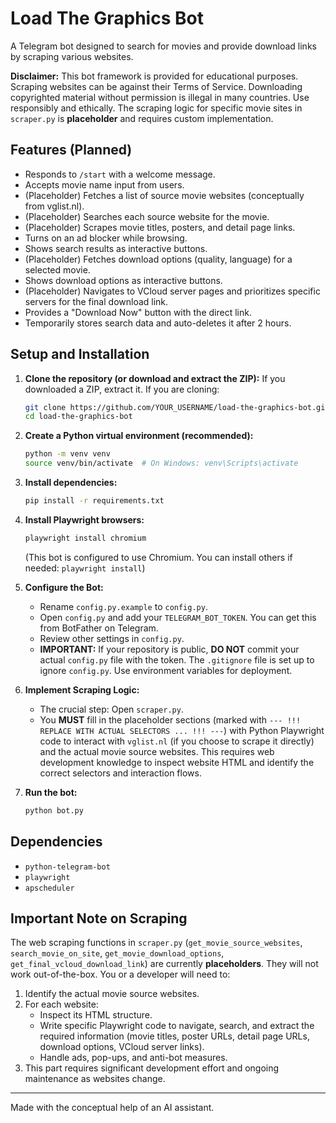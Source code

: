 # Load The Graphics Bot

A Telegram bot designed to search for movies and provide download links by scraping various websites.

**Disclaimer:** This bot framework is provided for educational purposes. Scraping websites can be against their Terms of Service. Downloading copyrighted material without permission is illegal in many countries. Use responsibly and ethically. The scraping logic for specific movie sites in `scraper.py` is **placeholder** and requires custom implementation.

## Features (Planned)

*   Responds to `/start` with a welcome message.
*   Accepts movie name input from users.
*   (Placeholder) Fetches a list of source movie websites (conceptually from vglist.nl).
*   (Placeholder) Searches each source website for the movie.
*   (Placeholder) Scrapes movie titles, posters, and detail page links.
*   Turns on an ad blocker while browsing.
*   Shows search results as interactive buttons.
*   (Placeholder) Fetches download options (quality, language) for a selected movie.
*   Shows download options as interactive buttons.
*   (Placeholder) Navigates to VCloud server pages and prioritizes specific servers for the final download link.
*   Provides a "Download Now" button with the direct link.
*   Temporarily stores search data and auto-deletes it after 2 hours.

## Setup and Installation

1.  **Clone the repository (or download and extract the ZIP):**
    If you downloaded a ZIP, extract it. If you are cloning:
    ```bash
    git clone https://github.com/YOUR_USERNAME/load-the-graphics-bot.git
    cd load-the-graphics-bot
    ```

2.  **Create a Python virtual environment (recommended):**
    ```bash
    python -m venv venv
    source venv/bin/activate  # On Windows: venv\Scripts\activate
    ```

3.  **Install dependencies:**
    ```bash
    pip install -r requirements.txt
    ```

4.  **Install Playwright browsers:**
    ```bash
    playwright install chromium
    ```
    (This bot is configured to use Chromium. You can install others if needed: `playwright install`)

5.  **Configure the Bot:**
    *   Rename `config.py.example` to `config.py`.
    *   Open `config.py` and add your `TELEGRAM_BOT_TOKEN`. You can get this from BotFather on Telegram.
    *   Review other settings in `config.py`.
    *   **IMPORTANT:** If your repository is public, **DO NOT** commit your actual `config.py` file with the token. The `.gitignore` file is set up to ignore `config.py`. Use environment variables for deployment.

6.  **Implement Scraping Logic:**
    *   The crucial step: Open `scraper.py`.
    *   You **MUST** fill in the placeholder sections (marked with `--- !!! REPLACE WITH ACTUAL SELECTORS ... !!! ---`) with Python Playwright code to interact with `vglist.nl` (if you choose to scrape it directly) and the actual movie source websites. This requires web development knowledge to inspect website HTML and identify the correct selectors and interaction flows.

7.  **Run the bot:**
    ```bash
    python bot.py
    ```

## Dependencies

*   `python-telegram-bot`
*   `playwright`
*   `apscheduler`

## Important Note on Scraping

The web scraping functions in `scraper.py` (`get_movie_source_websites`, `search_movie_on_site`, `get_movie_download_options`, `get_final_vcloud_download_link`) are currently **placeholders**. They will not work out-of-the-box. You or a developer will need to:

1.  Identify the actual movie source websites.
2.  For each website:
    *   Inspect its HTML structure.
    *   Write specific Playwright code to navigate, search, and extract the required information (movie titles, poster URLs, detail page URLs, download options, VCloud server links).
    *   Handle ads, pop-ups, and anti-bot measures.
3.  This part requires significant development effort and ongoing maintenance as websites change.

---
Made with the conceptual help of an AI assistant.